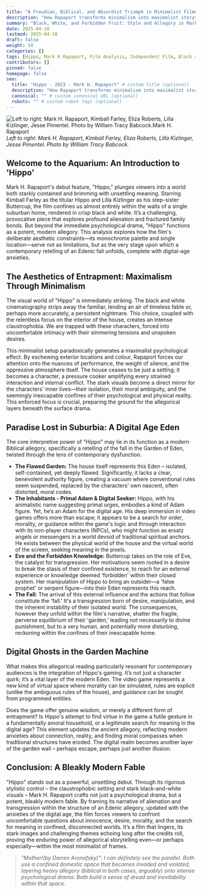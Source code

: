 ```yaml
---
title: "A Freudian, Biblical, and Absurdist Triumph in Minimalist Filmmaking"
description: "How Rapaport transforms minimalism into maximalist storytelling?"
summary: "Black, White, and Forbidden Fruit: Style and Allegory in Mark H. Rapaport's 'Hippo'"
date: 2025-04-10
lastmod: 2025-04-10
draft: false
weight: 50
categories: []
tags: [Hippo, Mark H Rapaport, Film Analysis, Independent Film, Black and White, Allegory, Biblical Allegory, Single Location Film, Psychological Drama, Alienation]
contributors: []
pinned: false
homepage: false
seo:
  title: "Hippo - 2023 - Mark H. Rapaport" # custom title (optional)
  description: "How Rapaport transforms minimalism into maximalist storytelling?" # custom description (recommended)
  canonical: "" # custom canonical URL (optional)
  robots: "" # custom robot tags (optional)
---
```


![Left to right: Mark H. Rapaport, Kimball Farley, Eliza Roberts, Lilla Kizlinger, Jesse Pimentel. Photo by William Tracy Babcock.Mark H. Rapaport](/images/hippo.jpg "{height='auto'}")
*Left to right: Mark H. Rapaport, Kimball Farley, Eliza Roberts, Lilla Kizlinger, Jesse Pimentel. Photo by William Tracy Babcock.*

## Welcome to the Aquarium: An Introduction to 'Hippo'

Mark H. Rapaport's debut feature, "Hippo," plunges viewers into a world both starkly contained and brimming with unsettling meaning. Starring Kimball Farley as the titular Hippo and Lilla Kizlinger as his step-sister Buttercup, the film confines us almost entirely within the walls of a single suburban home, rendered in crisp black and white. It’s a challenging, provocative piece that explores profound alienation and fractured family bonds. But beyond the immediate psychological drama, "Hippo" functions as a potent, modern allegory. This analysis explores how the film's deliberate aesthetic constraints—its monochrome palette and single location—serve not as limitations, but as the very stage upon which a contemporary retelling of an Edenic fall unfolds, complete with digital-age anxieties.

## The Aesthetics of Entrapment: Maximalism Through Minimalism

The visual world of "Hippo" is immediately striking. The black and white cinematography strips away the familiar, lending an air of timeless fable or, perhaps more accurately, a persistent nightmare. This choice, coupled with the relentless focus on the interior of the house, creates an intense claustrophobia. We are trapped with these characters, forced into uncomfortable intimacy with their simmering tensions and unspoken desires.

This minimalist setup paradoxically generates a maximalist psychological effect. By eschewing exterior locations and colour, Rapaport forces our attention onto the nuances of performance, the weight of silence, and the oppressive atmosphere itself. The house ceases to be just a setting; it becomes a character, a pressure cooker amplifying every strained interaction and internal conflict. The stark visuals become a direct mirror for the characters' inner lives—their isolation, their moral ambiguity, and the seemingly inescapable confines of their psychological and physical reality. This enforced focus is crucial, preparing the ground for the allegorical layers beneath the surface drama.

## Paradise Lost in Suburbia: A Digital Age Eden

The core interpretive power of "Hippo" may lie in its function as a modern Biblical allegory, specifically a retelling of the fall in the Garden of Eden, twisted through the lens of contemporary dysfunction.

* **The Flawed Garden:** The house itself represents this Eden – isolated, self-contained, yet deeply flawed. Significantly, it lacks a clear, benevolent authority figure, creating a vacuum where conventional rules seem suspended, replaced by the characters' own nascent, often distorted, moral codes.
* **The Inhabitants - Primal Adam & Digital Seeker:** Hippo, with his animalistic name suggesting primal urges, embodies a kind of Adam figure. Yet, he’s an Adam for the digital age. His deep immersion in video games offers more than escape; it appears to be a search for order, morality, or guidance within the game's logic and through interaction with its non-player characters (NPCs), who might function as ersatz angels or messengers in a world devoid of traditional spiritual anchors. He exists between the physical world of the house and the virtual world of the screen, seeking meaning in the pixels.
* **Eve and the Forbidden Knowledge:** Buttercup takes on the role of Eve, the catalyst for transgression. Her motivations seem rooted in a desire to break the stasis of their confined existence, to reach for an external experience or knowledge deemed 'forbidden' within their closed system. Her manipulation of Hippo to bring an outsider—a 'false prophet' or serpent figure—into their Eden represents this reach.
* **The Fall:** The arrival of this external influence and the actions that follow constitute the 'fall.' It's a transgression born of desire, manipulation, and the inherent instability of their isolated world. The consequences, however they unfold within the film's narrative, shatter the fragile, perverse equilibrium of their 'garden,' leading not necessarily to divine punishment, but to a very human, and potentially more disturbing, reckoning within the confines of their inescapable home.

## Digital Ghosts in the Garden Machine

What makes this allegorical reading particularly resonant for contemporary audiences is the integration of Hippo's gaming. It’s not just a character quirk; it’s a vital layer of the modern Eden. The video game represents a new kind of virtual space where morality can be simulated, rules are explicit (unlike the ambiguous rules of the house), and guidance can be sought from programmed entities.

Does the game offer genuine wisdom, or merely a different form of entrapment? Is Hippo's attempt to find virtue in the game a futile gesture in a fundamentally amoral household, or a legitimate search for meaning in the digital age? This element updates the ancient allegory, reflecting modern anxieties about connection, reality, and finding moral compasses when traditional structures have eroded. The digital realm becomes another layer of the garden wall – perhaps escape, perhaps just another illusion.

## Conclusion: A Bleakly Modern Fable

"Hippo" stands out as a powerful, unsettling debut. Through its rigorous stylistic control – the claustrophobic setting and stark black-and-white visuals – Mark H. Rapaport crafts not just a psychological drama, but a potent, bleakly modern fable. By framing its narrative of alienation and transgression within the structure of an Edenic allegory, updated with the anxieties of the digital age, the film forces viewers to confront uncomfortable questions about innocence, desire, morality, and the search for meaning in confined, disconnected worlds. It’s a film that lingers, its stark images and challenging themes echoing long after the credits roll, proving the enduring power of allegorical storytelling even—or perhaps especially—within the most minimalist of frames.


> *"Mother!(by Darren Aronofsky)": I can definitely see the parallel. Both use a confined domestic space that becomes invaded and violated, layering heavy allegory (biblical in both cases, arguably) onto intense psychological drama. Both build a sense of dread and inevitability within that space.*

